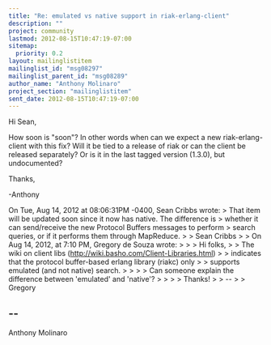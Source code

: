 ```yaml
---
title: "Re: emulated vs native support in riak-erlang-client"
description: ""
project: community
lastmod: 2012-08-15T10:47:19-07:00
sitemap:
  priority: 0.2
layout: mailinglistitem
mailinglist_id: "msg08297"
mailinglist_parent_id: "msg08289"
author_name: "Anthony Molinaro"
project_section: "mailinglistitem"
sent_date: 2012-08-15T10:47:19-07:00
---
```


Hi Sean,

How soon is "soon"? In other words when can we expect a new
riak-erlang-client with this fix? Will it be tied to a release
of riak or can the client be released separately? Or is it in
the last tagged version (1.3.0), but undocumented?

Thanks,

-Anthony

On Tue, Aug 14, 2012 at 08:06:31PM -0400, Sean Cribbs wrote:
&gt; That item will be updated soon since it now has native. The difference is 
&gt; whether it can send/receive the new Protocol Buffers messages to perform 
&gt; search queries, or if it performs them through MapReduce.
&gt; 
&gt; Sean Cribbs
&gt; 
&gt; On Aug 14, 2012, at 7:10 PM, Gregory de Souza  wrote:
&gt; 
&gt; &gt; Hi folks,
&gt; &gt; The wiki on client libs (http://wiki.basho.com/Client-Libraries.html) 
&gt; &gt; indicates that the protocol buffer-based erlang library (riakc) only 
&gt; &gt; supports emulated (and not native) search.
&gt; &gt; 
&gt; &gt; Can someone explain the difference between 'emulated' and 'native'?
&gt; &gt; 
&gt; &gt; Thanks!
&gt; &gt; -- 
&gt; &gt; Gregory

-- 
------------------------------------------------------------------------
Anthony Molinaro 

